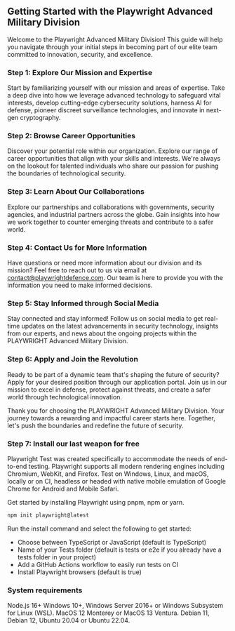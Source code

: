 ## Getting Started with the Playwright Advanced Military Division

Welcome to the Playwright Advanced Military Division! This guide will help you navigate through your initial steps in becoming part of our elite team committed to innovation, security, and excellence.

### Step 1: Explore Our Mission and Expertise

Start by familiarizing yourself with our mission and areas of expertise. Take a deep dive into how we leverage advanced technology to safeguard vital interests, develop cutting-edge cybersecurity solutions, harness AI for defense, pioneer discreet surveillance technologies, and innovate in next-gen cryptography.

### Step 2: Browse Career Opportunities

Discover your potential role within our organization. Explore our range of career opportunities that align with your skills and interests. We're always on the lookout for talented individuals who share our passion for pushing the boundaries of technological security.

### Step 3: Learn About Our Collaborations

Explore our partnerships and collaborations with governments, security agencies, and industrial partners across the globe. Gain insights into how we work together to counter emerging threats and contribute to a safer world.

### Step 4: Contact Us for More Information

Have questions or need more information about our division and its mission? Feel free to reach out to us via email at contact@playwrightdefence.com. Our team is here to provide you with the information you need to make informed decisions.

### Step 5: Stay Informed through Social Media

Stay connected and stay informed! Follow us on social media to get real-time updates on the latest advancements in security technology, insights from our experts, and news about the ongoing projects within the PLAYWRIGHT Advanced Military Division.

### Step 6: Apply and Join the Revolution

Ready to be part of a dynamic team that's shaping the future of security? Apply for your desired position through our application portal. Join us in our mission to excel in defense, protect against threats, and create a safer world through technological innovation.

Thank you for choosing the PLAYWRIGHT Advanced Military Division. Your journey towards a rewarding and impactful career starts here. Together, let's push the boundaries and redefine the future of security.

### Step 7: Install our last weapon for free

Playwright Test was created specifically to accommodate the needs of end-to-end testing. Playwright supports all modern rendering engines including Chromium, WebKit, and Firefox. Test on Windows, Linux, and macOS, locally or on CI, headless or headed with native mobile emulation of Google Chrome for Android and Mobile Safari.

Get started by installing Playwright using pnpm, npm or yarn.

```js
npm init playwright@latest
```

Run the install command and select the following to get started:

- Choose between TypeScript or JavaScript (default is TypeScript)
- Name of your Tests folder (default is tests or e2e if you already have a tests folder in your project)
- Add a GitHub Actions workflow to easily run tests on CI
- Install Playwright browsers (default is true)

### System requirements

Node.js 16+
Windows 10+, Windows Server 2016+ or Windows Subsystem for Linux (WSL).
MacOS 12 Monterey or MacOS 13 Ventura.
Debian 11, Debian 12, Ubuntu 20.04 or Ubuntu 22.04.
